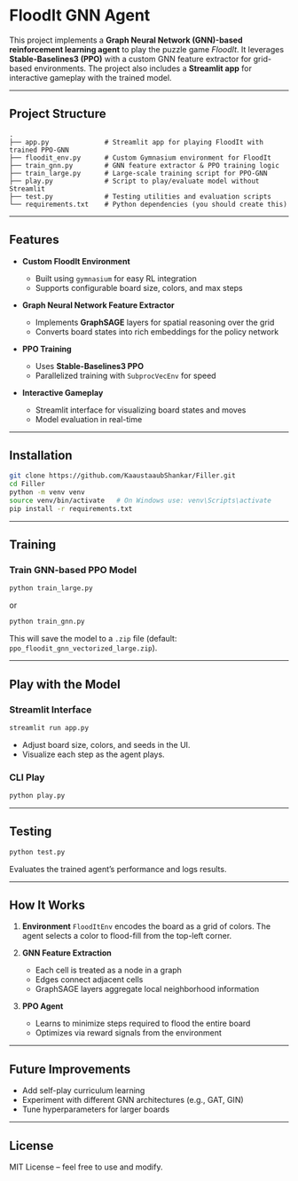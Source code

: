 # FloodIt GNN Agent

This project implements a **Graph Neural Network (GNN)-based reinforcement learning agent** to play the puzzle game *FloodIt*.
It leverages **Stable-Baselines3 (PPO)** with a custom GNN feature extractor for grid-based environments.
The project also includes a **Streamlit app** for interactive gameplay with the trained model.

---

## Project Structure

```
.
├── app.py              # Streamlit app for playing FloodIt with trained PPO-GNN
├── floodit_env.py      # Custom Gymnasium environment for FloodIt
├── train_gnn.py        # GNN feature extractor & PPO training logic
├── train_large.py      # Large-scale training script for PPO-GNN
├── play.py             # Script to play/evaluate model without Streamlit
├── test.py             # Testing utilities and evaluation scripts
└── requirements.txt    # Python dependencies (you should create this)
```

---

## Features

* **Custom FloodIt Environment**

  * Built using `gymnasium` for easy RL integration
  * Supports configurable board size, colors, and max steps

* **Graph Neural Network Feature Extractor**

  * Implements **GraphSAGE** layers for spatial reasoning over the grid
  * Converts board states into rich embeddings for the policy network

* **PPO Training**

  * Uses **Stable-Baselines3 PPO**
  * Parallelized training with `SubprocVecEnv` for speed

* **Interactive Gameplay**

  * Streamlit interface for visualizing board states and moves
  * Model evaluation in real-time

---

## Installation

```bash
git clone https://github.com/KaaustaaubShankar/Filler.git
cd Filler
python -m venv venv
source venv/bin/activate   # On Windows use: venv\Scripts\activate
pip install -r requirements.txt
```

---

## Training

### Train GNN-based PPO Model

```bash
python train_large.py
```

or

```bash
python train_gnn.py
```

This will save the model to a `.zip` file (default: `ppo_floodit_gnn_vectorized_large.zip`).

---

## Play with the Model

### Streamlit Interface

```bash
streamlit run app.py
```

* Adjust board size, colors, and seeds in the UI.
* Visualize each step as the agent plays.

### CLI Play

```bash
python play.py
```

---

## Testing

```bash
python test.py
```

Evaluates the trained agent’s performance and logs results.

---

## How It Works

1. **Environment**
   `FloodItEnv` encodes the board as a grid of colors.
   The agent selects a color to flood-fill from the top-left corner.

2. **GNN Feature Extraction**

   * Each cell is treated as a node in a graph
   * Edges connect adjacent cells
   * GraphSAGE layers aggregate local neighborhood information

3. **PPO Agent**

   * Learns to minimize steps required to flood the entire board
   * Optimizes via reward signals from the environment

---

## Future Improvements

* Add self-play curriculum learning
* Experiment with different GNN architectures (e.g., GAT, GIN)
* Tune hyperparameters for larger boards

---

## License

MIT License – feel free to use and modify.
